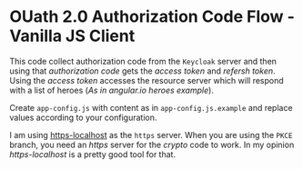 # OUath 2.0 Authorization Code Flow - Vanilla JS Client

This code collect authorization code from the `Keycloak` server and then using that _authorization code_ gets the _access token_ and _refersh token_. Using the _access token_ accesses the resource server which will respond with a list of heroes (_As in angular.io heroes example_).

Create `app-config.js` with content as in `app-config.js.example` and replace values according to your configuration.

I am using [https-localhost](https://github.com/daquinoaldo/https-localhost) as the `https` server. When you are using the `PKCE` branch, you need an _https_ server for the _crypto_ code to work. In my opinion _https-localhost_ is a pretty good tool for that.